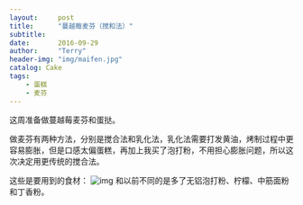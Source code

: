 ```yaml
---
layout:     post
title:      "蔓越莓麦芬（搅和法）"
subtitle:   
date:       2016-09-29
author:     "Terry"
header-img: "img/maifen.jpg"
catalog: Cake
tags:
    - 蛋糕
    - 麦芬
---
```

这周准备做蔓越莓麦芬和蛋挞。

做麦芬有两种方法，分别是搅合法和乳化法，乳化法需要打发黄油，烤制过程中更容易膨胀，但是口感太偏蛋糕，再加上我买了泡打粉，不用担心膨胀问题，所以这次决定用更传统的搅合法。

这些是要用到的食材：
![img](http://odmaovtkc.bkt.clouddn.com/image/week2/20160929_164009.jpg)
和以前不同的是多了无铝泡打粉、柠檬、中筋面粉和丁香粉。

